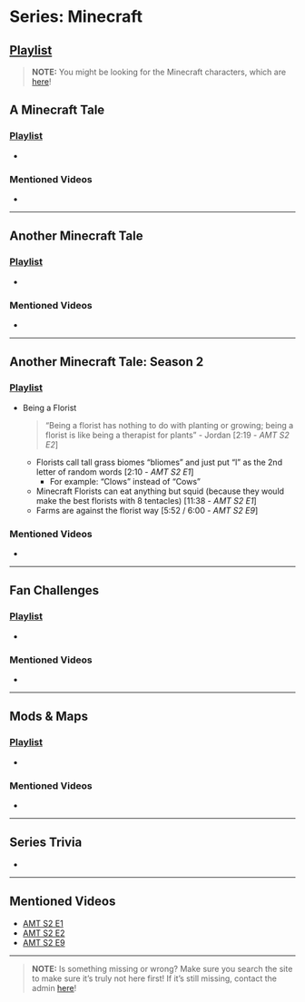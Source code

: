 # Series: Minecraft
## [Playlist]()


> **NOTE:** You might be looking for the Minecraft characters, which are [here](5.Characters/Minecraft_Characters/html)!

## **A Minecraft Tale**  
### [Playlist](https://www.youtube.com/playlist?list=PLwljWXtmIKiQ7slEkLipg8CICj5I6RO_H)
- 

### Mentioned Videos
- []()

----

## **Another Minecraft Tale**  
### [Playlist]()
- 

### Mentioned Videos
- []()

----

## **Another Minecraft Tale: Season 2**  
### [Playlist](https://www.youtube.com/playlist?list=PLwljWXtmIKiS_ZM1N5DDG5sLsSIP30K3r)
- Being a Florist
  > “Being a florist has nothing to do with planting or growing; being a florist is like being a therapist for plants” - Jordan [2:19 - *AMT S2 E2*]
  - Florists call tall grass biomes “bliomes” and just put “l” as the 2nd letter of random words [2:10 - *AMT S2 E1*]
    - For example: “Clows” instead of “Cows”
  - Minecraft Florists can eat anything but squid (because they would make the best florists with 8 tentacles) [11:38 - *AMT S2 E1*]
  - Farms are against the florist way [5:52 / 6:00 - *AMT S2 E9*]

### Mentioned Videos
- []()

----

## **Fan Challenges**  
### [Playlist](https://www.youtube.com/playlist?list=PLwljWXtmIKiRUhf_a4eKRmTQXx8IKOO4o)
- 

### Mentioned Videos
- []()

----
 
## **Mods & Maps**  
### [Playlist](https://www.youtube.com/playlist?list=PLwljWXtmIKiSc3ZD9BquRz__Cv-mWP3IJ)
- 

### Mentioned Videos
- []()
 
----
 
## Series Trivia
- 

----

## Mentioned Videos
- [AMT S2 E1](https://youtu.be/QveKwulefP0)
- [AMT S2 E2](https://youtu.be/uzu9DVzDVnk)
- [AMT S2 E9](https://youtu.be/d-uGxP960kA)

----
 
> **NOTE:** Is something missing or wrong? Make sure you search the site to make sure it’s truly not here first! If it’s still missing, contact the admin [here](../chapter_2.html)!